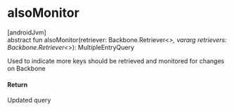 # alsoMonitor

[androidJvm]\
abstract fun alsoMonitor(retriever: Backbone.Retriever&lt;*&gt;, vararg retrievers: Backbone.Retriever&lt;*&gt;): MultipleEntryQuery

Used to indicate more keys should be retrieved and monitored for changes on Backbone

#### Return

Updated query
